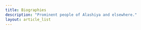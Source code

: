 ```yaml
---
title: Biographies
description: "Prominent people of Alashiya and elsewhere."
layout: article_list
---
```

